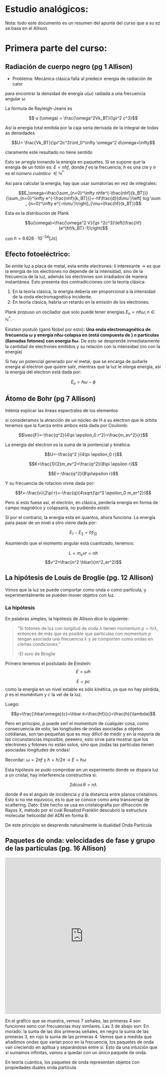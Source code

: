 # Estudio analógicos:
Nota: todo este documento es un resumen del apunte del curso que a su ez se basa en el Allison.

# Primera parte del curso:


## Radiación de cuerpo negro (pg 1 Allison)


+ Problema: Mecánica clásica falla al predecir energia de radiación de calor

para encontrar la densidad de energía $u(\omega)$ radiada a una frecuencia angular $\omega$ 

La fórmula de Rayleigh-Jeans es 

$$ u (\omega) = \frac{\omega^2Vk_BT}{\pi^2 c^3}$$


Así la energía total emitida por la caja sería derivada de la integral de todas as densidades

$$U= \frac{Vk_BT}{\pi^2c^3}\int_0^\infty \omega^2 d\omega=\infty$$

claramente este resultado no tiene sentido


Esto se arregla tomando la energía en paquetes. Si se supone que la energía de un fotón es: $E=nhf$, donde $f$ es la frecuencia, $h$ es una cte y $n$ es el _número cuántico_ $\in \mathbb{N}^*$

Así para calcular la energía, hay que usar sumatorias en vez de integrales:

$$E_\omega=\frac{\sum_{n=0}^\infty nhfe^{-\frac{nhf}{k_BT}}}{\sum_{n=0}^\infty e^{-\frac{nhf}{k_BT}}}=-hf\frac{d}{d\mu'}\left[ log \sum _ {n=0}^\infty e^{-n\mu'}\right]_{\mu=\frac{hf}{k_BT}}$$

Esta es la distribución de Plank

$$u(\omega)=\frac{\omega^2 V}{\pi ^2c^3}\left(\frac{hf}{e^{hf/k_BT}-1}\right)$$


con $h=6.626 \cdot 10^{-34}[Js]$


## Efecto fotoeléctrico:

Se emite luz a placa de metal, esta emite electrones: li interesante &rarr; es que la energía de los electrones no depende de la intensidad, sino de la frecuencia de la luz, además los electrones son irradiados de manera instantánea. Esto presenta dos contradicciones con la teoría clásica:

1. En la teoría clásica, la energía debería ser proporcional a la intensidad de la onda electromagnética incidente.
2. En teoría clásica, habría un retardo en la emisión de los electrones.

Plank propuso un oscilador que solo puede tener energías $E_n=n \hbar \omega; n\in \mathbb{N}^*$. 

Einstein postuló (ganó Nobel por esto): __Una onda electromagnética de frecuencia $\omega$ y energía $n \hbar \omega$ colapsa en (está compuesta de ) $n$ partículas (llamadas fotones) con energía $\hbar \omega$.__ De esto se desprende inmediatamente la cantidad de electrones emitidos y su relación con la intensidad (no con la energía)

Si hay un potencial generado por el metal, que se encarga de quitarle energía al electron que quiere salir, mientras que la luz le otorga energía, así la energía del electron está dada por:

$$E_e=\hbar \omega - \phi$$


## Átomo de Bohr (pg 7 Allison)

Intenta explicar las líneas espectrales de los elementos

si consideramos la atracción de un núcleo de H a su electron que le orbita tenemos que la fuerza entre ambos está dada por Coulomb:

$$\vec{F}=-\frac{q^2}{4\pi \epsilon_0 r^2}=\frac{m_ev^2}{r}$$
 
 
 La energía del electron es la suma de la pontencial y kinética:
 
 $$U=-\frac{q^2 }{4\pi \epsilon_0 r}$$
 
 $$K=\frac{1}{2}m_ev^2=\frac{q^2}{8\pi \epsilon r}$$
 
 $$E=-\frac{q^2}{8\pi\epsilon r}$$


Y su frecuencia de rotacion vivne dada por:

$$f=-\frac{v}{2\pi r}=-\frac{q}{4\sqrt{\pi^3 \epsilon_0 m_er^2}}$$


Pero si esto fuese así, el electrón, en clásica, perdería energía en forma de campo magnético y colapsaría, no pudiendo existir.

Si por el contrario, la energía esta en quantos, ahora funciona. La energía para pasar de un nivel a otro viene dada por:

$$E_1-E_2=hf_{12}$$

Asumiendo que el momento angular está cuantizado, tenemos:

$$L=m_evr=n\hbar$$
$$v^2=\frac{n^2 \hbar}{m^2_er^2}$$

## La hipótesis de Louis de Broglie (pg. 12 Allison)

Vimos que la luz se puede comportar como onda o como partícula, y experimentalmente se pueden mover objetos con luz.


### La hipótesis

En palabras simples, la hipótesis de Allison dice lo siguiente:

> "Si fotones de luz con longitud de onda $\lambda$ tienen momentum $p=h/\lambda$, entonces de más que es posible que partículas con momentum $p$ tengan asociada una frecuencia $\lambda$ y se comporten como ondas en ciertas condiciones."
> 	
> -El xoro de Broglie

Primero tenemos el postulado de Einstein:
$$E=\omega \hbar$$

$$E=pc$$
como la energía en un nivel estable es sólo kinética, ya que no hay pérdida, $p$ es el moméntum y $c$ la vel de la luz.

Luego:

$$p=\frac{\hbar\omega}{c}=\hbar k=\frac{hf}{c}=\frac{h}{\lambda}$$

Pero en principio, $p$ puede serl el momentum de cualquier cosa, como consecuencia de esto, las longitudes de ondas asociadas a objetos cotidianas, son tan pequeñas que es muy dificil de medir y en la mayoría de las circunstancias imposible, peeeero, esto sirve para mostrar que los electrones y fotones no están solos, sino que ¡todas las particulas tienen asociadas longitudes de ondas!

Recordar: $\omega=2\pi f$ y $\hbar=h/2\pi$ &rarr; $E=\hbar \omega$


Esta hipótesis se pudo comprobar en un experimento donde se dispara luz a un cristal, hay interferencia constructiva si:

$$2d \cos \theta = n \lambda$$

donde $\theta$ es el ángulo de incidencia y $d$ la distancia entre planos cristalinos. Esto si no me equivoco, es lo que se conoce como area transversal de scattering. Dato: Este hecho se usa en cristalografía por difracción de Rayos X, método por el cuál Rosalind Franklin descubrió la estructura molecular helicoidal del ADN en forma B. 

De este principio se desprende naturalmente la dualidad Onda Partícula

## Paquetes de onda: velocidades de fase y grupo de las partículas (pg. 16 Allison)

<iframe src="https://www.desmos.com/calculator/9nzn3d3pzp?embed" width="500px" height="500px" style="border: 1px solid #ccc" frameborder=0></iframe>

En el gráfico que se muestra, vemos 7 señales, las primeras 4 son funciones seno con frecuancias muy similares. Las 3 de abajo son: En morado: la suma de las dos primeras señales, en negro la suma de las primeras 3, en rojo la suma de las primeras 4. Vemos que a medida que añadimos ondas que varían poco en la frecuencia, los paquetes de onda van creciendo en aplitua y separándose entre sí. Esto da una intuición que si sumamos infinitas, vamos a quedar con un único paquete de onda.

En teoría cuántica, los paquetes de onda representan objetos con propiedades duales onda partícula